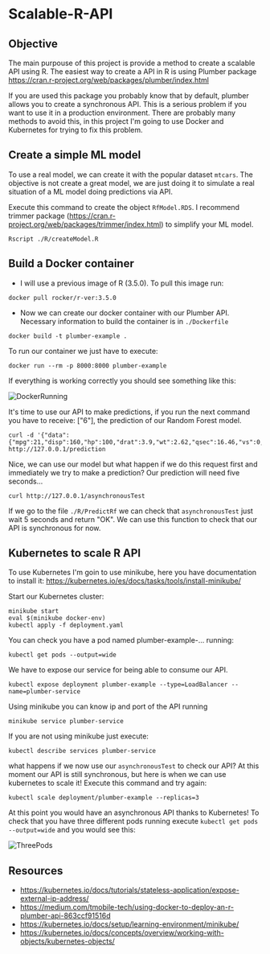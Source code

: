 # Scalable-R-API

## Objective

The main purpouse of this project is provide a method to create a scalable API using R. The easiest way to create a API in R is using Plumber package <https://cran.r-project.org/web/packages/plumber/index.html>

If you are used this package you probably know that by default, plumber allows you to create a synchronous API. This is a serious problem if you want to use it in a production environment. There are probably many methods to avoid this, in this project I'm going to use Docker and Kubernetes for trying to fix this problem.


## Create a simple ML model

To use a real model, we can create it with the popular dataset ```mtcars```. The objective is not create a great model, we are just doing it to simulate a real situation of a ML model doing predictions via API.

Execute this command to create the object ```RfModel.RDS```. I recommend trimmer package (<https://cran.r-project.org/web/packages/trimmer/index.html>) to simplify your ML model.

```
Rscript ./R/createModel.R
```

## Build a Docker container 

- I will use a previous image of R (3.5.0). To pull this image run:

```
docker pull rocker/r-ver:3.5.0
```

- Now we can create our docker container with our Plumber API. Necessary information to build the container is in 
```./Dockerfile```
```
docker build -t plumber-example .
```

To run our container we just have to execute:

```
docker run --rm -p 8000:8000 plumber-example
```

If everything is working correctly you should see something like this:

![DockerRunning](https://github.com/j-buitrago/Scalable-R-API/blob/master/images/DockerRunning.png)


It's time to use our API to make predictions, if you run the next command you have to receive: ["6"], the prediction of our Random Forest model.

```
curl -d '{"data":{"mpg":21,"disp":160,"hp":100,"drat":3.9,"wt":2.62,"qsec":16.46,"vs":0,"am":1,"gear":4,"carb":4}}' http://127.0.0.1/prediction
```
Nice, we can use our model but what happen if we do this request first and immediately we try to make a prediction? Our prediction will need five seconds...

```
curl http://127.0.0.1/asynchronousTest
```

If we go to the file ```./R/PredictRf``` we can check that ```asynchronousTest``` just wait 5 seconds and return "OK".
We can use this function to check that our API is synchronous for now.

## Kubernetes to scale R API

To use Kubernetes I'm goin to use minikube, here you have documentation to install it: https://kubernetes.io/es/docs/tasks/tools/install-minikube/

Start our Kubernetes cluster:

```
minikube start
eval $(minikube docker-env)
kubectl apply -f deployment.yaml
```
You can check you have a pod named plumber-example-... running:

```
kubectl get pods --output=wide
```

We have to expose our service for being able to consume our API.

```
kubectl expose deployment plumber-example --type=LoadBalancer --name=plumber-service
```

Using minikube you can know ip and port of the API running

```
minikube service plumber-service
```

If you are not using minikube just execute:

```
kubectl describe services plumber-service
```

what happens if we now use our ```asynchronousTest``` to check our API? At this moment our API is still synchronous, but here is when we can use kubernetes to scale it! Execute this command and try again:

```
kubectl scale deployment/plumber-example --replicas=3
```

At this point you would have an asynchronous API thanks to Kubernetes! To check that you have three different pods running execute ```kubectl get pods --output=wide``` and you would see this:

![ThreePods](https://github.com/j-buitrago/Scalable-R-API/blob/master/images/ThreePods.png)


## Resources

- https://kubernetes.io/docs/tutorials/stateless-application/expose-external-ip-address/
- https://medium.com/tmobile-tech/using-docker-to-deploy-an-r-plumber-api-863ccf91516d
- https://kubernetes.io/docs/setup/learning-environment/minikube/
- https://kubernetes.io/docs/concepts/overview/working-with-objects/kubernetes-objects/
